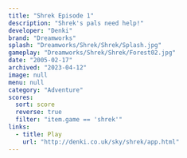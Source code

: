 ```yaml
---
title: "Shrek Episode 1"
description: "Shrek's pals need help!"
developer: "Denki"
brand: "Dreamworks"
splash: "Dreamworks/Shrek/Shrek/Splash.jpg"
gameplay: "Dreamworks/Shrek/Shrek/Forest02.jpg"
date: "2005-02-17"
archived: "2023-04-12"
image: null
menu: null
category: "Adventure"
scores:
  sort: score
  reverse: true
  filter: "item.game == 'shrek'"
links:
  - title: Play
    url: "http://denki.co.uk/sky/shrek/app.html"
---
```

